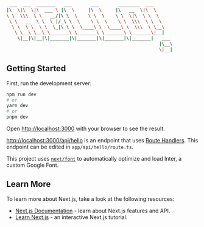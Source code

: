 ```bash

 ___  ___  _______   ___       ___       ________  ___
|\  \|\  \|\  ___ \ |\  \     |\  \     |\   __  \|\  \
\ \  \\\  \ \   __/|\ \  \    \ \  \    \ \  \|\  \ \  \
 \ \   __  \ \  \_|/_\ \  \    \ \  \    \ \  \\\  \ \  \
  \ \  \ \  \ \  \_|\ \ \  \____\ \  \____\ \  \\\  \ \__\
   \ \__\ \__\ \_______\ \_______\ \_______\ \_______\|__|
    \|__|\|__|\|_______|\|_______|\|_______|\|_______|   ___
                                                        |\__\
                                                        \|__|

```

## Getting Started

First, run the development server:

```bash
npm run dev
# or
yarn dev
# or
pnpm dev
```

Open [http://localhost:3000](http://localhost:3000) with your browser to see the result.

[http://localhost:3000/api/hello](http://localhost:3000/api/hello) is an endpoint that uses [Route Handlers](https://beta.nextjs.org/docs/routing/route-handlers). This endpoint can be edited in `app/api/hello/route.ts`.

This project uses [`next/font`](https://nextjs.org/docs/basic-features/font-optimization) to automatically optimize and load Inter, a custom Google Font.

## Learn More

To learn more about Next.js, take a look at the following resources:

- [Next.js Documentation](https://nextjs.org/docs) - learn about Next.js features and API.
- [Learn Next.js](https://nextjs.org/learn) - an interactive Next.js tutorial.

